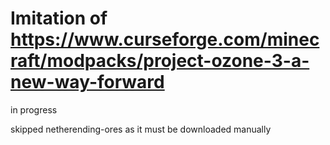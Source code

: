 # Imitation of https://www.curseforge.com/minecraft/modpacks/project-ozone-3-a-new-way-forward

in progress

skipped netherending-ores as it must be downloaded manually
